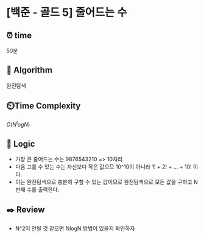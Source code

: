 # [백준 - 골드 5] 줄어드는 수
 
## ⏰  **time**
50분

## :pushpin: **Algorithm**
완전탐색

## ⏲️**Time Complexity**
$O(N^logN)$

## :round_pushpin: **Logic**
- 가장 큰 줄어드는 수는 9876543210 => 10자리
- 다음 고를 수 있는 수는 자신보다 작은 값으므 10^10이 아니라 1! + 2! + ... + 10! 이다.
- 이는 완전탐색으로 충분히 구할 수 있는 값이므로 완전탐색으로 모든 값을 구하고 N번째 수를 출력한다.

## :black_nib: **Review**
- N^2이 안될 것 같으면 NlogN 방법이 있을지 확인하자

